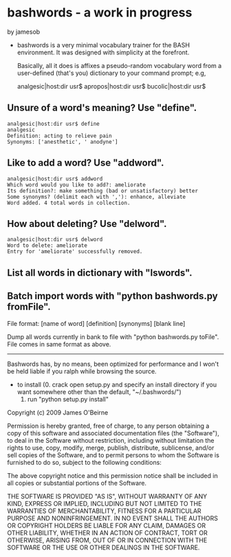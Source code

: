 
# bashwords - a work in progress
by jamesob

* bashwords is a very minimal vocabulary trainer for the BASH
  environment. It was designed with simplicity at the forefront.

  Basically, all it does is affixes a pseudo-random vocabulary
  word from a user-defined (that's you) dictionary to your
  command prompt; e.g,

    analgesic|host:dir usr$
    apropos|host:dir usr$
    bucolic|host:dir usr$

## Unsure of a word's meaning? Use "define".

    analgesic|host:dir usr$ define
    analgesic
    Definition: acting to relieve pain
    Synonyms: ['anesthetic', ' anodyne']
  
## Like to add a word? Use "addword".

    analgesic|host:dir usr$ addword
    Which word would you like to add?: ameliorate
    Its definition?: make something (bad or unsatisfactory) better
    Some synonyms? (delimit each with ','): enhance, alleviate 
    Word added. 4 total words in collection.

## How about deleting? Use "delword".

    analgesic|host:dir usr$ delword
    Word to delete: ameliorate
    Entry for 'ameliorate' successfully removed.

## List all words in dictionary with "lswords".

## Batch import words with "python bashwords.py fromFile".
  File format:
      [name of word]
      [definition]
      [synonyms]
      [blank line]

  Dump all words currently in bank to file with
  "python bashwords.py toFile". File comes in same format as above.

  ------------------------

  Bashwords has, by no means, been optimized for performance and I
  won't be held liable if you ralph while browsing the source.

* to install
    (0. crack open setup.py and specify an install directory
        if you want somewhere other than the default, 
        "~/.bashwords/")
    1. run "python setup.py install"

    
Copyright (c) 2009 James O'Beirne

Permission is hereby granted, free of charge, to any person
obtaining a copy of this software and associated documentation
files (the "Software"), to deal in the Software without
restriction, including without limitation the rights to use,
copy, modify, merge, publish, distribute, sublicense, and/or sell
copies of the Software, and to permit persons to whom the
Software is furnished to do so, subject to the following
conditions:

The above copyright notice and this permission notice shall be
included in all copies or substantial portions of the Software.

THE SOFTWARE IS PROVIDED "AS IS", WITHOUT WARRANTY OF ANY KIND,
EXPRESS OR IMPLIED, INCLUDING BUT NOT LIMITED TO THE WARRANTIES
OF MERCHANTABILITY, FITNESS FOR A PARTICULAR PURPOSE AND
NONINFRINGEMENT. IN NO EVENT SHALL THE AUTHORS OR COPYRIGHT
HOLDERS BE LIABLE FOR ANY CLAIM, DAMAGES OR OTHER LIABILITY,
WHETHER IN AN ACTION OF CONTRACT, TORT OR OTHERWISE, ARISING
FROM, OUT OF OR IN CONNECTION WITH THE SOFTWARE OR THE USE OR
OTHER DEALINGS IN THE SOFTWARE.

